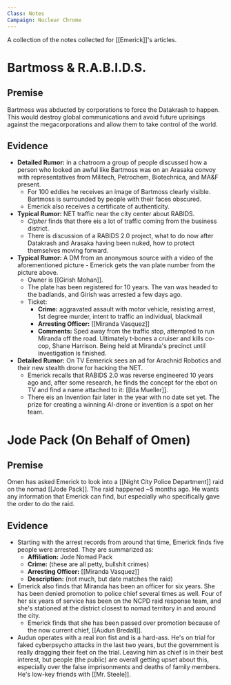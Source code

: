 ```yaml
---
Class: Notes
Campaign: Nuclear Chrome
---
```

A collection of the notes collected for [[Emerick]]'s articles.
# Bartmoss & R.A.B.I.D.S.
## Premise

Bartmoss was abducted by corporations to force the Datakrash to happen. This would destroy global communications and avoid future uprisings against the megacorporations and allow them to take control of the world.
## Evidence

- **Detailed Rumor:** in a chatroom a group of people discussed how a person who looked an awful like Bartmoss was on an Arasaka convoy with representatives from Militech, Petrochem, Biotechnica, and MA&F present.
	- For 100 eddies he receives an image of Bartmoss clearly visible. Bartmoss is surrounded by people with their faces obscured. 
	- Emerick also receives a certificate of authenticity.
- **Typical Rumor:** NET traffic near the city center about RABIDS.
	- *Cipher* finds that there eis a lot of traffic coming from the business district.
	- There is discussion of a RABIDS 2.0 project, what to do now after Datakrash and Arasaka having been nuked, how to protect themselves moving forward.
- **Typical Rumor:** A DM from an anonymous source with a video of the aforementioned picture - Emerick gets the van plate number from the picture above.
	- Owner is [[Girish Mohan]].
	- The plate has been registered for 10 years. The van was headed to the badlands, and Girish was arrested a few days ago.
	- Ticket:
		- **Crime:** aggravated assault with motor vehicle, resisting arrest, 1st degree murder, intent to traffic an individual, blackmail
		- **Arresting Officer:** [[Miranda Vasquez]]
		- **Comments:** Sped away from the traffic stop, attempted to run Miranda off the road. Ultimately t-bones a cruiser and kills co-cop, Shane Harrison. Being held at Miranda's precinct until investigation is finished.
- **Detailed Rumor:** On TV Eemerick sees an ad for Arachnid Robotics and their new stealth drone for hacking the NET.
	- Emerick recalls that RABIDS 2.0 was reverse engineered 10 years ago and, after some research, he finds the concept for the ebot on TV and find a name attached to it: [[Ida Mueller]].
	- There eis an Invention fair later in the year with no date set yet. The prize for creating a winning AI-drone or invention is a spot on her team.

# Jode Pack (On Behalf of Omen)
## Premise

Omen has asked Emerick to look into a [[Night City Police Department]] raid on the nomad [[Jode Pack]]. The raid happened ~5 months ago. He wants any information that Emerick can find, but especially who specifically gave the order to do the raid.
## Evidence

- Starting with the arrest records from around that time, Emerick finds five people were arrested. They are summarized as:
	- **Affiliation:** Jode Nomad Pack
	- **Crime:** (these are all petty, bullshit crimes)
	- **Arresting Officer:** [[Miranda Vasquez]] 
	- **Description:** (not much, but date matches the raid)
- Emerick also finds that Miranda has been an officer for six years. She has been denied promotion to police chief several times as well. Four of her six years of service has been on the NCPD raid response team, and she's stationed at the district closest to nomad territory in and around the city.
	- Emerick finds that she has been passed over promotion because of the now current chief, [[Audun Bredall]].
- Audun operates with a real iron fist and is a hard-ass. He's on trial for faked cyberpsycho attacks in the last two years, but the government is really dragging their feet on the trial. Leaving him as chief is in their best interest, but people (the public) are overall getting upset about this, especially over the false imprisonments and deaths of family members. He's low-key friends with [[Mr. Steele]].